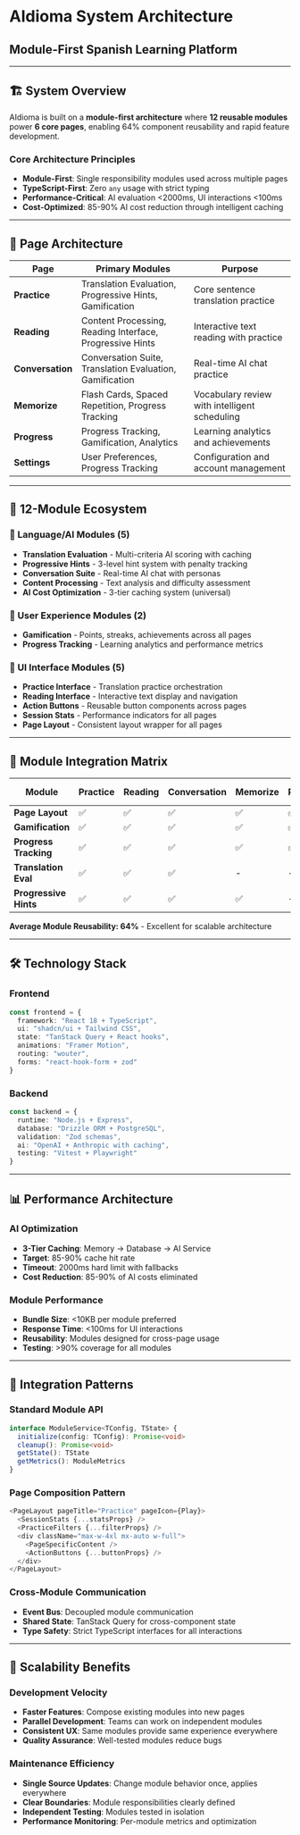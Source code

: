 # AIdioma System Architecture
## Module-First Spanish Learning Platform

---

## 🏗️ **System Overview**

AIdioma is built on a **module-first architecture** where **12 reusable modules** power **6 core pages**, enabling 64% component reusability and rapid feature development.

### **Core Architecture Principles**
- **Module-First**: Single responsibility modules used across multiple pages
- **TypeScript-First**: Zero `any` usage with strict typing
- **Performance-Critical**: AI evaluation <2000ms, UI interactions <100ms
- **Cost-Optimized**: 85-90% AI cost reduction through intelligent caching

---

## 📱 **Page Architecture**

| Page | Primary Modules | Purpose |
|------|----------------|---------|
| **Practice** | Translation Evaluation, Progressive Hints, Gamification | Core sentence translation practice |
| **Reading** | Content Processing, Reading Interface, Progressive Hints | Interactive text reading with practice |
| **Conversation** | Conversation Suite, Translation Evaluation, Gamification | Real-time AI chat practice |
| **Memorize** | Flash Cards, Spaced Repetition, Progress Tracking | Vocabulary review with intelligent scheduling |
| **Progress** | Progress Tracking, Gamification, Analytics | Learning analytics and achievements |
| **Settings** | User Preferences, Progress Tracking | Configuration and account management |

---

## 🧩 **12-Module Ecosystem**

### **🤖 Language/AI Modules** (5)
- **Translation Evaluation** - Multi-criteria AI scoring with caching
- **Progressive Hints** - 3-level hint system with penalty tracking
- **Conversation Suite** - Real-time AI chat with personas
- **Content Processing** - Text analysis and difficulty assessment
- **AI Cost Optimization** - 3-tier caching system (universal)

### **👤 User Experience Modules** (2)
- **Gamification** - Points, streaks, achievements across all pages
- **Progress Tracking** - Learning analytics and performance metrics

### **🎨 UI Interface Modules** (5)
- **Practice Interface** - Translation practice orchestration
- **Reading Interface** - Interactive text display and navigation
- **Action Buttons** - Reusable button components across pages
- **Session Stats** - Performance indicators for all pages
- **Page Layout** - Consistent layout wrapper for all pages

---

## 🔄 **Module Integration Matrix**

| Module | Practice | Reading | Conversation | Memorize | Progress | Settings | Reuse % |
|--------|----------|---------|--------------|----------|----------|----------|---------|
| **Page Layout** | ✅ | ✅ | ✅ | ✅ | ✅ | ✅ | **100%** |
| **Gamification** | ✅ | ✅ | ✅ | ✅ | ✅ | - | **83%** |
| **Progress Tracking** | ✅ | ✅ | ✅ | ✅ | ✅ | ✅ | **100%** |
| **Translation Eval** | ✅ | ✅ | ✅ | - | - | - | **50%** |
| **Progressive Hints** | ✅ | ✅ | ✅ | ✅ | - | - | **67%** |

**Average Module Reusability: 64%** - Excellent for scalable architecture

---

## 🛠 **Technology Stack**

### **Frontend**
```typescript
const frontend = {
  framework: "React 18 + TypeScript",
  ui: "shadcn/ui + Tailwind CSS", 
  state: "TanStack Query + React hooks",
  animations: "Framer Motion",
  routing: "wouter",
  forms: "react-hook-form + zod"
}
```

### **Backend**
```typescript
const backend = {
  runtime: "Node.js + Express",
  database: "Drizzle ORM + PostgreSQL",
  validation: "Zod schemas",
  ai: "OpenAI + Anthropic with caching",
  testing: "Vitest + Playwright"
}
```

---

## 📊 **Performance Architecture**

### **AI Optimization**
- **3-Tier Caching**: Memory → Database → AI Service
- **Target**: 85-90% cache hit rate
- **Timeout**: 2000ms hard limit with fallbacks
- **Cost Reduction**: 85-90% of AI costs eliminated

### **Module Performance**
- **Bundle Size**: <10KB per module preferred
- **Response Time**: <100ms for UI interactions
- **Reusability**: Modules designed for cross-page usage
- **Testing**: >90% coverage for all modules

---

## 🔗 **Integration Patterns**

### **Standard Module API**
```typescript
interface ModuleService<TConfig, TState> {
  initialize(config: TConfig): Promise<void>
  cleanup(): Promise<void>
  getState(): TState
  getMetrics(): ModuleMetrics
}
```

### **Page Composition Pattern**
```typescript
<PageLayout pageTitle="Practice" pageIcon={Play}>
  <SessionStats {...statsProps} />
  <PracticeFilters {...filterProps} />
  <div className="max-w-4xl mx-auto w-full">
    <PageSpecificContent />
    <ActionButtons {...buttonProps} />
  </div>
</PageLayout>
```

### **Cross-Module Communication**
- **Event Bus**: Decoupled module communication
- **Shared State**: TanStack Query for cross-component state
- **Type Safety**: Strict TypeScript interfaces for all interactions

---

## 🎯 **Scalability Benefits**

### **Development Velocity**
- **Faster Features**: Compose existing modules into new pages
- **Parallel Development**: Teams can work on independent modules
- **Consistent UX**: Same modules provide same experience everywhere
- **Quality Assurance**: Well-tested modules reduce bugs

### **Maintenance Efficiency**
- **Single Source Updates**: Change module behavior once, applies everywhere
- **Clear Boundaries**: Module responsibilities clearly defined
- **Independent Testing**: Modules tested in isolation
- **Performance Monitoring**: Per-module metrics and optimization 
